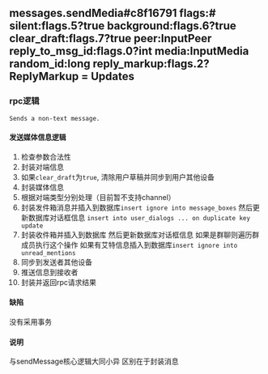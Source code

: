 ## messages.sendMedia#c8f16791 flags:# silent:flags.5?true background:flags.6?true clear_draft:flags.7?true peer:InputPeer reply_to_msg_id:flags.0?int media:InputMedia random_id:long reply_markup:flags.2?ReplyMarkup = Updates

### rpc逻辑
`Sends a non-text message.`

#### 发送媒体信息逻辑
1. 检查参数合法性
2. 封装对端信息
3.  如果`clear_draft`为`true`, 清除用户草稿并同步到用户其他设备
4. 封装媒体信息
5. 根据对端类型分别处理（目前暂不支持channel）
6. 封装发件箱消息并插入到数据库`insert ignore into message_boxes` 然后更新数据库对话框信息 `insert into user_dialogs ... on duplicate key update`
7. 封装收件箱并插入到数据库 然后更新数据库对话框信息 如果是群聊则遍历群成员执行这个操作 如果有艾特信息插入到数据库`insert ignore into unread_mentions`
8. 同步到发送者其他设备
9. 推送信息到接收者
10. 封装并返回rpc请求结果

#### 缺陷
没有采用事务

#### 说明
与sendMessage核心逻辑大同小异 区别在于封装消息
